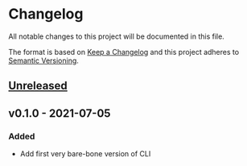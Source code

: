 # Changelog
All notable changes to this project will be documented in this file.

The format is based on [Keep a Changelog](http://keepachangelog.com/en/1.0.0/)
and this project adheres to [Semantic Versioning](http://semver.org/spec/v2.0.0.html).

## [Unreleased](https://github.com/stefanzweifel/update-changelog-with-latest-release/compare/v0.1.0...HEAD)

<!-- Content should be placed here -->

## v0.1.0 - 2021-07-05

### Added
- Add first very bare-bone version of CLI
